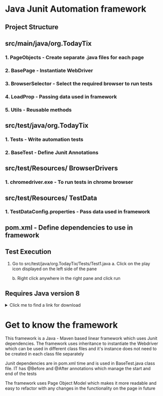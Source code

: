 # Java Junit Automation framework

## Project Structure
## src/main/java/org.TodayTix
###   1. PageObjects - Create separate .java files for each page
###   2. BasePage - Instantiate WebDriver
###   3. BrowserSelector - Select the required browser to run tests
###   4. LoadProp - Passing data used in framework 
###   5. Utils - Reusable methods

## src/test/java/org.TodayTix
###   1. Tests - Write automation tests
###   2. BaseTest - Define Junit Annotations 

## src/test/Resources/ BrowserDrivers
###  1. chromedriver.exe - To run tests in chrome browser

## src/test/Resources/ TestData
###  1. TestDataConfig.properties - Pass data used in framework

## pom.xml - Define dependencies to use in framework

## Test Execution
1. Go to src/test/java/org.TodayTix/Tests/Test1.java 
   a. Click on the play icon displayed on the left side of the pane
   
   b. Right click anywhere in the right pane and click run

## Requires Java version 8
<details><summary>Click me to find a link for download</summary>
<p>
https://www.java.com/download/ie_manual.jsp
</p>
</details>


# Get to know the framework
This framework is a Java - Maven based linear framework which uses Junit dependencies.
The framework uses inheritance to instantiate the Webdriver which can be used in different 
class files and it's instance does not need to be created in each class file separately

Junit dependencies are in pom.xml time and is used in BaseTest.java class file. IT has @Before and 
@After annotations which manage the start and end of the tests

The framework uses Page Object Model which makes it more readable and easy to refactor with any changes in the functionality on the page in future









